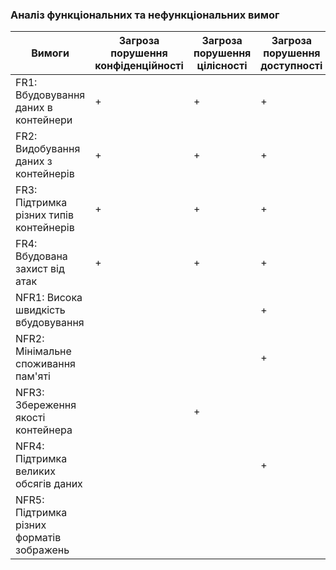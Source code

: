 ### Аналіз функціональних та нефункціональних вимог
| Вимоги                                  | Загроза порушення конфіденційності | Загроза порушення цілісності | Загроза порушення доступності |
|-----------------------------------------|-----------------------------------|------------------------------|-------------------------------|
| FR1: Вбудовування даних в контейнери    | +                                 | +                            | +                             |
| FR2: Видобування даних з контейнерів    | +                                 | +                            | +                             |
| FR3: Підтримка різних типів контейнерів | +                                 | +                            | +                             |
| FR4: Вбудована захист від атак          | +                                 | +                            | +                             |
| NFR1: Висока швидкість вбудовування      |                                   |                              | +                             |
| NFR2: Мінімальне споживання пам'яті     |                                   |                              | +                             |
| NFR3: Збереження якості контейнера      |                                   | +                            |                               |
| NFR4: Підтримка великих обсягів даних   |                                   |                              | +                             |
| NFR5: Підтримка різних форматів зображень |                                 |                              |                               |